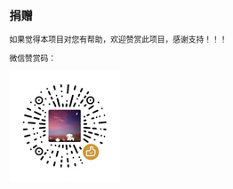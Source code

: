 ## 捐赠

如果觉得本项目对您有帮助，欢迎赞赏此项目，感谢支持！！！

微信赞赏码：

<img src="./img/wechat-donation.jpg" width=200 alt="微信赞赏码">

